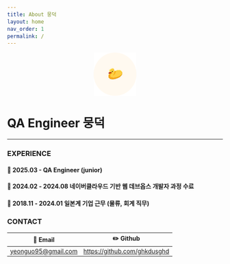 ```yaml
---
title: About 뭉덕
layout: home
nav_order: 1
permalink: /
---
```

<div style="text-align: center;">
  <img src="/assets/images/profile/blog_profile.png" 
       alt="KakaoTalk_Photo_2024-12-19-17-22-40" 
       style="width: 20%; max-width: 400px;">
</div>


# QA Engineer 뭉덕

---

### EXPERIENCE

#### 🌱 2025.03 - QA Engineer (junior)

#### 🍙 2024.02 - 2024.08 네이버클라우드 기반 웹 데브옵스 개발자 과정 수료

#### 💼 2018.11 - 2024.01 일본계 기업 근무 (물류, 회계 직무)

### CONTACT

| 💌 Email | ✏️ Github |
|---|---|
| yeonguo95@gmail.com | https://github.com/ghkdusghd |

